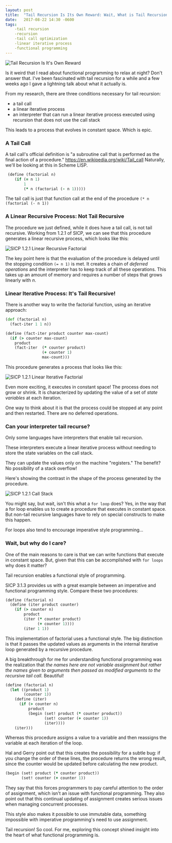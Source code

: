 ```yaml
---
layout: post
title:  "Tail Recursion Is Its Own Reward: Wait, What is Tail Recursion?"
date:   2017-08-22 14:30 -0600
tags:
    -tail recursion
    -recursion
    -tail call optimization
    -linear iterative process
    -functional programming
---
```


![Tail Recursion Is It's Own Reward](/static/img/tail_recursion.png)

Is it weird that I read about functional programming to relax at night? Don't answer that. I've been fascinated with tail recursion for a while and a few weeks ago I gave a lightning talk about what it actually is.

From my research, there are three conditions necessary for tail recursion:
* a tail call
* a linear iterative process
* an interpreter that can run a linear iterative process executed using recursion that does not use the call stack

This leads to a process that evolves in constant space. Which is epic.



### A Tail Call

A tail call's official definition is "a subroutine call that is performed as the final action of a procedure." https://en.wikipedia.org/wiki/Tail_call Naturally, we'll be looking at this in Scheme LISP.

``` Clojure
 (define (factorial n)
    (if (= n 1)
        1
        (* n (factorial (- n 1)))))
```

The tail call is just that function call at the end of the procedure `(* n (factorial (- n 1))`


### A Linear Recursive Process: Not Tail Recursive

The procedure we just defined, while it does have a tail call, is not tail recursive. Working from 1.2.1 of SICP, we can see that this procedure generates a linear recursive process, which looks like this:

![SICP 1.2.1 Linear Recursive Factorial](/static/img/linear_recursive.png)

The key point here is that the evaluation of the procedure is delayed until the stopping condition `(= n 1)` is met. It creates a chain of _deferred operations_ and the interpreter has to keep track of all these operations. This takes up an amount of memory and requires a number of steps that grows linearly with _n_.

### Linear Iterative Process: It's Tail Recursive!

There is another way to write the factorial function, using an iterative approach:

``` Clojure
(def (factorial n)
  (fact-iter 1 1 n))

(define (fact-iter product counter max-count)
  (if (> counter max-count)
    product
    (fact-iter  (* counter product)
                (+ counter 1)
                max-count)))
```

This procedure generates a process that looks like this:

![SICP 1.2.1 Linear Iterative Factorial](/static/img/linear_iterative.png)

Even more exciting, it executes in constant space! The process does not grow or shrink. It is characterized by updating the value of a set of _state variables_ at each iteration.

One way to think about it is that the process could be stopped at any point and then restarted. There are no deferred operations.

### Can your interpreter tail recurse?

Only some languages have interpreters that enable tail recursion.

These interpreters execute a linear iterative process without needing to store the state variables on the call stack.

They can update the values only on the machine "registers." The benefit? No possibility of a stack overflow!

Here's showing the contrast in the shape of the process generated by the procedure.

![SICP 1.2.1 Call Stack](/static/img/tail_vs_not_tail.png)

You might say, but wait, isn't this what a `for loop` does? Yes, in the way that a for loop enables us to create a procedure that executes in constant space. But non-tail recursive languages have to rely on special constructs to make this happen.

For loops also tend to encourage imperative style programming...

### Wait, but why do I care?

One of the main reasons to care is that we can write functions that execute in constant space. But, given that this can be accomplished with `for loops` why does it matter?

Tail recursion enables a functional style of programming.

SICP 3.1.3 provides us with a great example between an imperative and functional programming style. Compare these two procedures:

``` Clojure
(define (factorial n)
  (define (iter product counter)
    (if (> counter n)
        product
        (iter (* counter product)
              (+ counter 1))))
        (iter 1 1))
```
This implementation of factorial uses a functional style. The big distinction is that it passes the updated values as arguments in the internal iterative loop generated by a recursive procedure.

A big breakthrough for me for understanding functional programming was the realization that *the names here are not variable assignment but rather the names given to arguments then passed as modified arguments to the recursive tail call.* Beautiful!

``` Clojure
(define (factorial n)
  (let ((product 1)
        (counter 1))
    (define (iter)
      (if (> counter n)
          product
          (begin (set! product (* counter product))
                 (set! counter (+ counter 1))
                 (iter))))
    (iter)))
```

Whereas this procedure assigns a value to a variable and then reassigns the variable at each iteration of the loop.

Hal and Gerry point out that this creates the possibility for a subtle bug: if you change the order of these lines, the procedure returns the wrong result, since the counter would be updated before calculating the new product.

``` Clojure
(begin (set! product (* counter product))
       (set! counter (+ counter 1))
```

They say that this forces programmers to pay careful attention to the order of assignment, which isn't an issue with functional programming. They also point out that this continual updating of assignment creates serious issues when managing concurrent processes.

This style also makes it possible to use immutable data, something impossible with imperative programming's need to use assignment.

Tail recursion! So cool. For me, exploring this concept shined insight into the heart of what functional programming is.
